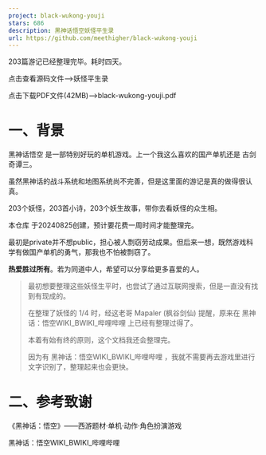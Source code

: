 ```yaml
---
project: black-wukong-youji
stars: 686
description: 黑神话悟空妖怪平生录
url: https://github.com/meethigher/black-wukong-youji
---
```


203篇游记已经整理完毕。耗时四天。

点击查看源码文件-->妖怪平生录

点击下载PDF文件(42MB)-->black-wukong-youji.pdf

一、背景
====

黑神话悟空 是一部特别好玩的单机游戏。上一个我这么喜欢的国产单机还是 古剑奇谭三。

虽然黑神话的战斗系统和地图系统尚不完善，但是这里面的游记是真的做得很认真。

203个妖怪，203首小诗，203个妖生故事，带你去看妖怪的众生相。

本仓库 于20240825创建，预计要花费一周时间才能整理完。

最初是private并不想public，担心被人剽窃劳动成果。但后来一想，既然游戏科学有做国产单机的勇气，那我也不怕被剽窃了。

**热爱胜过所有**。若为同道中人，希望可以分享给更多喜爱的人。

> 最初想要整理这些妖怪生平时，也尝试了通过互联网搜索，但是一直没有找到有现成的。
> 
> 在整理了妖怪的 1/4 时，经这老哥 Mapaler (枫谷剑仙) 提醒，原来在 黑神话：悟空WIKI\_BWIKI\_哔哩哔哩 上已经有整理过得了。
> 
> 本着有始有终的原则，这个文档我还会整理完。
> 
> 因为有 黑神话：悟空WIKI\_BWIKI\_哔哩哔哩 ，我就不需要再去游戏里进行文字识别了，整理起来也会更快。

二、参考致谢
======

《黑神话：悟空》——西游题材·单机·动作·角色扮演游戏

黑神话：悟空WIKI\_BWIKI\_哔哩哔哩
